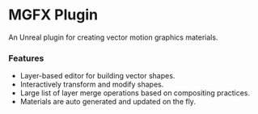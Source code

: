 # MGFX Plugin

An Unreal plugin for creating vector motion graphics materials.

### Features

- Layer-based editor for building vector shapes.
- Interactively transform and modify shapes.
- Large list of layer merge operations based on compositing practices.
- Materials are auto generated and updated on the fly.
